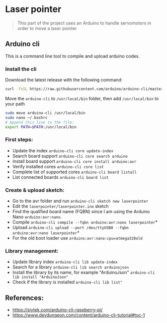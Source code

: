 # Laser pointer

> This part of the project uses an Arduino to handle servomotors in order to move a laser pointer

## Arduino cli

This is a command line tool to compile and upload arduino codes.

### Install the cli

Download the latest release with the following command:

```BASH
curl -fsSL https://raw.githubusercontent.com/arduino/arduino-cli/master/install.sh | sh
```

Move the `arduino-cli` to `/usr/local/bin` folder, then add `/usr/local/bin` to your path

```BASH
sudo move arduino-cli /usr/local/bin
sudo nano ~/.bashrc
# Append this line to the file:
export PATH=$PATH:/usr/local/bin
```

### First steps:

* Update the index `arduino-cli core update-index`
* Search board support `arduino-cli core search arduino`
* Install board support `arduino-cli core install arduino:avr`
* Verify installed cores `arduino-cli core list`
* Complete list of supported cores `arduino-cli board listall`
* List connected boards `arduino-cli board list`

### Create & upload sketch:

* Go to the avr folder and run `arduino-cli sketch new laserpointer`
* Edit the `laserpointer/laserpointer.ino` sketch
* Find the qualified board name (FQBN) since I am using the Arduino Nano `arduino:avr:nano`.
* Compile `arduino-cli compile --fqbn arduino:avr:nano laserpointer`*
* Upload `arduino-cli upload --port /dev/ttyUSB0 --fqbn arduino:avr:nano laserpointer`*
* For the old boot loader use `arduino:avr:nano:cpu=atmega328old`

### Library management:

* Update library index `arduino-cli lib update-index`
* Search for a library `arduino-cli lib search arduinojson`
* Install the library by its name, for example "ArduinoJson" `arduino-cli lib install "ArduinoJson"`
* Check if the library is installed `arduino-cli lib list"`

## References:

* https://siytek.com/arduino-cli-raspberry-pi/
* https://www.devdungeon.com/content/arduino-cli-tutorial#toc-1
